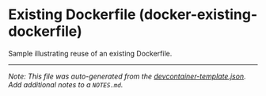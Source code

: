 
# Existing Dockerfile (docker-existing-dockerfile)

Sample illustrating reuse of an existing Dockerfile.





---

_Note: This file was auto-generated from the [devcontainer-template.json](https://github.com/gvatsal60/Fork_templates/blob/main/src/docker-existing-dockerfile/devcontainer-template.json).  Add additional notes to a `NOTES.md`._
